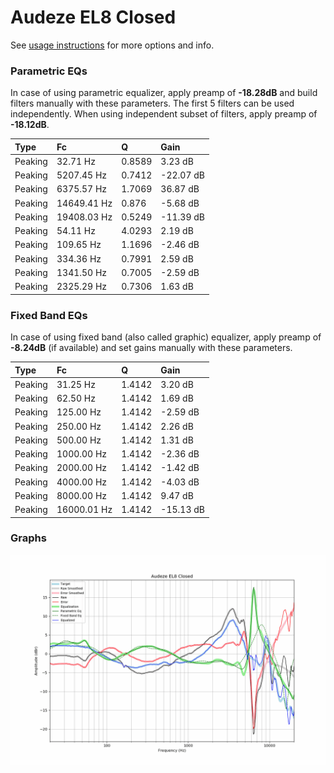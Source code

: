 # Audeze EL8 Closed
See [usage instructions](https://github.com/jaakkopasanen/AutoEq#usage) for more options and info.

### Parametric EQs
In case of using parametric equalizer, apply preamp of **-18.28dB** and build filters manually
with these parameters. The first 5 filters can be used independently.
When using independent subset of filters, apply preamp of **-18.12dB**.

| Type    | Fc          |      Q | Gain      |
|:--------|:------------|:-------|:----------|
| Peaking | 32.71 Hz    | 0.8589 | 3.23 dB   |
| Peaking | 5207.45 Hz  | 0.7412 | -22.07 dB |
| Peaking | 6375.57 Hz  | 1.7069 | 36.87 dB  |
| Peaking | 14649.41 Hz | 0.876  | -5.68 dB  |
| Peaking | 19408.03 Hz | 0.5249 | -11.39 dB |
| Peaking | 54.11 Hz    | 4.0293 | 2.19 dB   |
| Peaking | 109.65 Hz   | 1.1696 | -2.46 dB  |
| Peaking | 334.36 Hz   | 0.7991 | 2.59 dB   |
| Peaking | 1341.50 Hz  | 0.7005 | -2.59 dB  |
| Peaking | 2325.29 Hz  | 0.7306 | 1.63 dB   |

### Fixed Band EQs
In case of using fixed band (also called graphic) equalizer, apply preamp of **-8.24dB**
(if available) and set gains manually with these parameters.

| Type    | Fc          |      Q | Gain      |
|:--------|:------------|:-------|:----------|
| Peaking | 31.25 Hz    | 1.4142 | 3.20 dB   |
| Peaking | 62.50 Hz    | 1.4142 | 1.69 dB   |
| Peaking | 125.00 Hz   | 1.4142 | -2.59 dB  |
| Peaking | 250.00 Hz   | 1.4142 | 2.26 dB   |
| Peaking | 500.00 Hz   | 1.4142 | 1.31 dB   |
| Peaking | 1000.00 Hz  | 1.4142 | -2.36 dB  |
| Peaking | 2000.00 Hz  | 1.4142 | -1.42 dB  |
| Peaking | 4000.00 Hz  | 1.4142 | -4.03 dB  |
| Peaking | 8000.00 Hz  | 1.4142 | 9.47 dB   |
| Peaking | 16000.01 Hz | 1.4142 | -15.13 dB |

### Graphs
![](./Audeze%20EL8%20Closed.png)